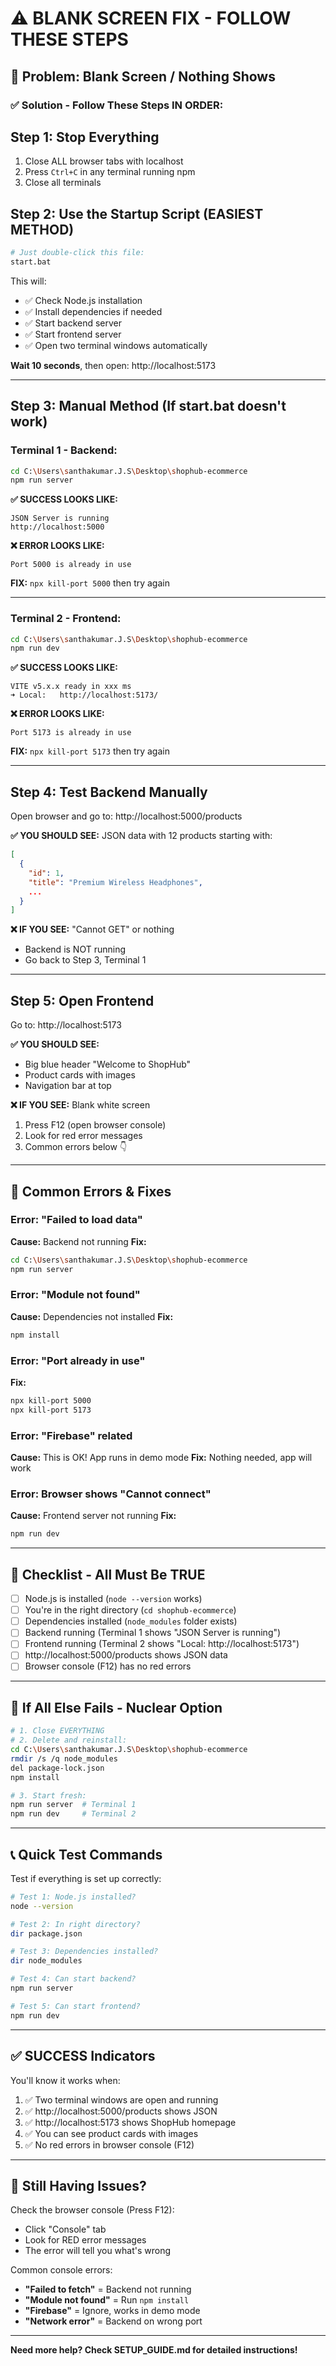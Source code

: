 # ⚠️ BLANK SCREEN FIX - FOLLOW THESE STEPS

## 🔴 Problem: Blank Screen / Nothing Shows

### ✅ Solution - Follow These Steps IN ORDER:

## Step 1: Stop Everything
1. Close ALL browser tabs with localhost
2. Press `Ctrl+C` in any terminal running npm
3. Close all terminals

## Step 2: Use the Startup Script (EASIEST METHOD)
```bash
# Just double-click this file:
start.bat
```

This will:
- ✅ Check Node.js installation
- ✅ Install dependencies if needed
- ✅ Start backend server
- ✅ Start frontend server
- ✅ Open two terminal windows automatically

**Wait 10 seconds**, then open: http://localhost:5173

---

## Step 3: Manual Method (If start.bat doesn't work)

### Terminal 1 - Backend:
```bash
cd C:\Users\santhakumar.J.S\Desktop\shophub-ecommerce
npm run server
```

**✅ SUCCESS LOOKS LIKE:**
```
JSON Server is running
http://localhost:5000
```

**❌ ERROR LOOKS LIKE:**
```
Port 5000 is already in use
```
**FIX:** `npx kill-port 5000` then try again

---

### Terminal 2 - Frontend:
```bash
cd C:\Users\santhakumar.J.S\Desktop\shophub-ecommerce
npm run dev
```

**✅ SUCCESS LOOKS LIKE:**
```
VITE v5.x.x ready in xxx ms
➜ Local:   http://localhost:5173/
```

**❌ ERROR LOOKS LIKE:**
```
Port 5173 is already in use
```
**FIX:** `npx kill-port 5173` then try again

---

## Step 4: Test Backend Manually
Open browser and go to: http://localhost:5000/products

**✅ YOU SHOULD SEE:**
JSON data with 12 products starting with:
```json
[
  {
    "id": 1,
    "title": "Premium Wireless Headphones",
    ...
  }
]
```

**❌ IF YOU SEE:** "Cannot GET" or nothing
- Backend is NOT running
- Go back to Step 3, Terminal 1

---

## Step 5: Open Frontend
Go to: http://localhost:5173

**✅ YOU SHOULD SEE:**
- Big blue header "Welcome to ShopHub"
- Product cards with images
- Navigation bar at top

**❌ IF YOU SEE:** Blank white screen
1. Press F12 (open browser console)
2. Look for red error messages
3. Common errors below 👇

---

## 🐛 Common Errors & Fixes

### Error: "Failed to load data"
**Cause:** Backend not running
**Fix:** 
```bash
cd C:\Users\santhakumar.J.S\Desktop\shophub-ecommerce
npm run server
```

### Error: "Module not found"
**Cause:** Dependencies not installed
**Fix:**
```bash
npm install
```

### Error: "Port already in use"
**Fix:**
```bash
npx kill-port 5000
npx kill-port 5173
```

### Error: "Firebase" related
**Cause:** This is OK! App runs in demo mode
**Fix:** Nothing needed, app will work

### Error: Browser shows "Cannot connect"
**Cause:** Frontend server not running
**Fix:**
```bash
npm run dev
```

---

## 🎯 Checklist - All Must Be TRUE

- [ ] Node.js is installed (`node --version` works)
- [ ] You're in the right directory (`cd shophub-ecommerce`)
- [ ] Dependencies installed (`node_modules` folder exists)
- [ ] Backend running (Terminal 1 shows "JSON Server is running")
- [ ] Frontend running (Terminal 2 shows "Local: http://localhost:5173")
- [ ] http://localhost:5000/products shows JSON data
- [ ] Browser console (F12) has no red errors

---

## 🚀 If All Else Fails - Nuclear Option

```bash
# 1. Close EVERYTHING
# 2. Delete and reinstall:
cd C:\Users\santhakumar.J.S\Desktop\shophub-ecommerce
rmdir /s /q node_modules
del package-lock.json
npm install

# 3. Start fresh:
npm run server  # Terminal 1
npm run dev     # Terminal 2
```

---

## 📞 Quick Test Commands

Test if everything is set up correctly:

```bash
# Test 1: Node.js installed?
node --version

# Test 2: In right directory?
dir package.json

# Test 3: Dependencies installed?
dir node_modules

# Test 4: Can start backend?
npm run server

# Test 5: Can start frontend?
npm run dev
```

---

## ✅ SUCCESS Indicators

You'll know it works when:
1. ✅ Two terminal windows are open and running
2. ✅ http://localhost:5000/products shows JSON
3. ✅ http://localhost:5173 shows ShopHub homepage
4. ✅ You can see product cards with images
5. ✅ No red errors in browser console (F12)

---

## 🎉 Still Having Issues?

Check the browser console (Press F12):
- Click "Console" tab
- Look for RED error messages
- The error will tell you what's wrong

Common console errors:
- **"Failed to fetch"** = Backend not running
- **"Module not found"** = Run `npm install`
- **"Firebase"** = Ignore, works in demo mode
- **"Network error"** = Backend on wrong port

---

**Need more help? Check SETUP_GUIDE.md for detailed instructions!**
